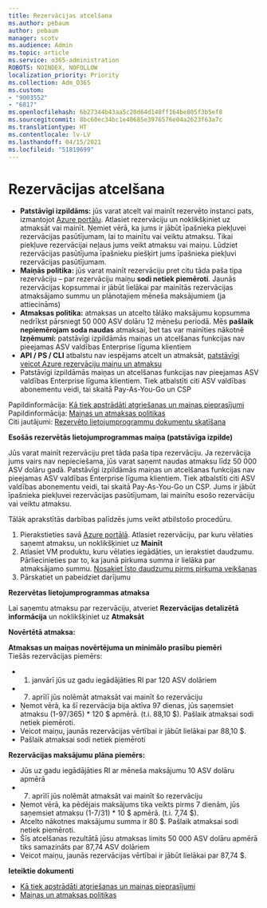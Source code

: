 ```yaml
---
title: Rezervācijas atcelšana
ms.author: pebaum
author: pebaum
manager: scotv
ms.audience: Admin
ms.topic: article
ms.service: o365-administration
ROBOTS: NOINDEX, NOFOLLOW
localization_priority: Priority
ms.collection: Adm_O365
ms.custom:
- "9003552"
- "6817"
ms.openlocfilehash: 6b27344b43aa5c20d64d148ff164be805f3b5ef8
ms.sourcegitcommit: 8bc60ec34bc1e40685e3976576e04a2623f63a7c
ms.translationtype: HT
ms.contentlocale: lv-LV
ms.lasthandoff: 04/15/2021
ms.locfileid: "51819699"
---
```

# <a name="cancelling-reservation"></a>Rezervācijas atcelšana

- **Patstāvīgi izpildāms:** jūs varat atcelt vai mainīt rezervēto instanci pats, izmantojot [Azure portālu](https://portal.azure.com/#blade/Microsoft_Azure_Reservations/ReservationsBrowseBlade). Atlasiet rezervāciju un noklikšķiniet uz atmaksāt vai mainīt. Ņemiet vērā, ka jums ir jābūt īpašnieka piekļuvei rezervācijas pasūtījumam, lai to mainītu vai veiktu atmaksu. Tikai piekļuve rezervācijai neļaus jums veikt atmaksu vai maiņu. Lūdziet rezervācijas pasūtījuma īpašnieku piešķirt jums īpašnieka piekļuvi rezervācijas pasūtījumam.
- **Maiņās politika:** jūs varat mainīt rezervāciju pret citu tāda paša tipa rezervāciju – par rezervāciju maiņu **sodi netiek piemēroti**. Jaunās rezervācijas kopsummai ir jābūt lielākai par mainītās rezervācijas atmaksājamo summu un plānotajiem mēneša maksājumiem (ja attiecināms)
- **Atmaksas politika:** atmaksas un atcelto tālāko maksājumu kopsumma nedrīkst pārsniegt 50 000 ASV dolāru 12 mēnešu periodā. Mēs **pašlaik nepiemērojam soda naudas** atmaksai, bet tas var mainīties nākotnē  
    **Izņēmumi:** patstāvīgi izpildāmās maiņas un atcelšanas funkcijas nav pieejamas ASV valdības Enterprise līguma klientiem
- **API / PS / CLI** atbalstu nav iespējams atcelt un atmaksāt, [patstāvīgi veicot Azure rezervāciju maiņu un atmaksu](https://docs.microsoft.com/azure/cost-management-billing/reservations/exchange-and-refund-azure-reservations?WT.mc_id=Portal-Microsoft_Azure_Support)
- Patstāvīgi izpildāmās maiņas un atcelšanas funkcijas nav pieejamas ASV valdības Enterprise līguma klientiem. Tiek atbalstīti citi ASV valdības abonementu veidi, tai skaitā Pay-As-You-Go un CSP

Papildinformācija: [Kā tiek apstrādāti atgriešanas un maiņas pieprasījumi](https://docs.microsoft.com/azure/billing/billing-azure-reservations-self-service-exchange-and-refund?WT.mc_id=Portal-Microsoft_Azure_Support#how-return-and-exchange-transactions-are-processed)  
Papildinformācija: [Maiņas un atmaksas politikas](https://docs.microsoft.com/azure/billing/billing-azure-reservations-self-service-exchange-and-refund?WT.mc_id=Portal-Microsoft_Azure_Support#exchange-policies)  
Citi jautājumi: [Rezervēto lietojumprogrammu dokumentu skatīšana](https://docs.microsoft.com/azure/billing/billing-save-compute-costs-reservations?WT.mc_id=Portal-Microsoft_Azure_Support)

**Esošās rezervētās lietojumprogrammas maiņa (patstāvīga izpilde)**

Jūs varat mainīt rezervāciju pret tāda paša tipa rezervāciju. Ja rezervācija jums vairs nav nepieciešama, jūs varat saņemt naudas atmaksu līdz 50 000 ASV dolāru gadā. Patstāvīgi izpildāmās maiņas un atcelšanas funkcijas nav pieejamas ASV valdības Enterprise līguma klientiem. Tiek atbalstīti citi ASV valdības abonementu veidi, tai skaitā Pay-As-You-Go un CSP. Jums ir jābūt īpašnieka piekļuvei rezervācijas pasūtījumam, lai mainītu esošo rezervāciju vai veiktu atmaksu.

Tālāk aprakstītās darbības palīdzēs jums veikt atbilstošo procedūru.

1. Pierakstieties savā [Azure portālā](https://portal.azure.com/#blade/Microsoft_Azure_Reservations/ReservationsBrowseBlade). Atlasiet rezervāciju, par kuru vēlaties saņemt atmaksu, un noklikšķiniet uz **Mainīt**
2. Atlasiet VM produktu, kuru vēlaties iegādāties, un ierakstiet daudzumu. Pārliecinieties par to, ka jaunā pirkuma summa ir lielāka par atmaksājamo summu. [Nosakiet īsto daudzumu pirms pirkuma veikšanas](https://docs.microsoft.com/azure/virtual-machines/windows/prepay-reserved-vm-instances?WT.mc_id=Portal-Microsoft_Azure_Support#determine-the-right-vm-size-before-you-buy)
3. Pārskatiet un pabeidziet darījumu

**Rezervētas lietojumprogrammas atmaksa**

Lai saņemtu atmaksu par rezervāciju, atveriet **Rezervācijas detalizētā informācija** un noklikšķiniet uz **Atmaksāt**

**Novērtētā atmaksa:**

**Atmaksas un maiņas novērtējuma un minimālo prasību piemēri**  
Tiešās rezervācijas piemērs:

- 1. janvārī jūs uz gadu iegādājāties RI par 120 ASV dolāriem 
- 7. aprīlī jūs nolēmāt atmaksāt vai mainīt šo rezervāciju
- Ņemot vērā, ka šī rezervācija bija aktīva 97 dienas, jūs saņemsiet atmaksu (1-97/365) * 120 $ apmērā. (t.i. 88,10 $). Pašlaik atmaksai sodi netiek piemēroti.
- Veicot maiņu, jaunās rezervācijas vērtībai ir jābūt lielākai par 88,10 $.
- Pašlaik atmaksai sodi netiek piemēroti

**Rezervācijas maksājumu plāna piemērs:**

- Jūs uz gadu iegādājāties RI ar mēneša maksājumu 10 ASV dolāru apmērā
- 7. aprīlī jūs nolēmāt atmaksāt vai mainīt šo rezervāciju
- Ņemot vērā, ka pēdējais maksājums tika veikts pirms 7 dienām, jūs saņemsiet atmaksu (1-7/31) * 10 $ apmērā. (t.i. 7,74 $).
- Atcelto nākotnes maksājumu summa ir 80 $. Pašlaik atmaksai sodi netiek piemēroti.
- Šīs atcelšanas rezultātā jūsu atmaksas limits 50 000 ASV dolāru apmērā tiks samazināts par 87,74 ASV dolāriem
- Veicot maiņu, jaunās rezervācijas vērtībai ir jābūt lielākai par 87,74 $.

**Ieteiktie dokumenti**

- [Kā tiek apstrādāti atgriešanas un maiņas pieprasījumi](https://docs.microsoft.com/azure/billing/billing-azure-reservations-self-service-exchange-and-refund?WT.mc_id=Portal-Microsoft_Azure_Support#how-return-and-exchange-transactions-are-processed)
- [Maiņas un atmaksas politikas](https://docs.microsoft.com/azure/billing/billing-azure-reservations-self-service-exchange-and-refund?WT.mc_id=Portal-Microsoft_Azure_Support#exchange-policies)
